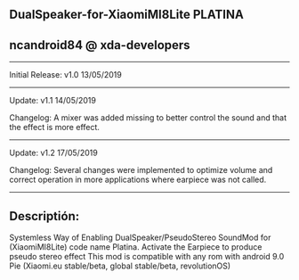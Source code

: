 DualSpeaker-for-XiaomiMI8Lite PLATINA
------------------------------------------------------------
ncandroid84 @ xda-developers
-
------------------------------------------------------------
Initial Release: v1.0 13/05/2019

------------------------------------------------------------

Update: v1.1 14/05/2019
      
Changelog: A mixer was added missing to better 
control the sound and that the effect is more effect.

------------------------------------------------------------

Update: v1.2 17/05/2019

Changelog: Several changes were implemented to optimize volume
and correct operation in more applications where earpiece was
not called.

-----------------------------------------------------------

Descriptión:
-
Systemless Way of Enabling DualSpeaker/PseudoStereo SoundMod 
for (XiaomiMI8Lite) code name Platina.
Activate the Earpiece to produce pseudo stereo effect
This mod is compatible with any rom with android 9.0 Pie 
(Xiaomi.eu stable/beta, global stable/beta, revolutionOS)
